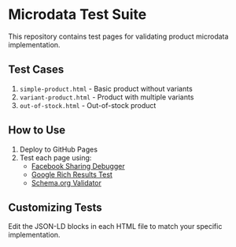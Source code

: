# Microdata Test Suite

This repository contains test pages for validating product microdata implementation.

## Test Cases

1. `simple-product.html` - Basic product without variants
2. `variant-product.html` - Product with multiple variants
3. `out-of-stock.html` - Out-of-stock product

## How to Use

1. Deploy to GitHub Pages
2. Test each page using:
   - [Facebook Sharing Debugger](https://https://business.facebook.com/ads/microdata/debug/)
   - [Google Rich Results Test](https://search.google.com/test/rich-results)
   - [Schema.org Validator](https://validator.schema.org/)

## Customizing Tests

Edit the JSON-LD blocks in each HTML file to match your specific implementation.
